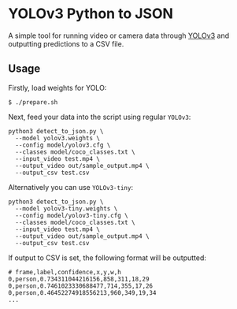 # YOLOv3 Python to JSON

A simple tool for running video or camera data through [YOLOv3](https://pjreddie.com/darknet/yolo/) and outputting predictions to a CSV file.

## Usage

Firstly, load weights for YOLO:

```
$ ./prepare.sh
```

Next, feed your data into the script using regular `YOLOv3`:

```
python3 detect_to_json.py \
  --model yolov3.weights \
  --config model/yolov3.cfg \
  --classes model/coco_classes.txt \
  --input_video test.mp4 \
  --output_video out/sample_output.mp4 \
  --output_csv test.csv
```

Alternatively you can use `YOLOv3-tiny`:

```
python3 detect_to_json.py \
  --model yolov3-tiny.weights \
  --config model/yolov3-tiny.cfg \
  --classes model/coco_classes.txt \
  --input_video test.mp4 \
  --output_video out/sample_output.mp4 \
  --output_csv test.csv
```

If output to CSV is set, the following format will be outputted:

```
# frame,label,confidence,x,y,w,h
0,person,0.734311044216156,858,311,18,29
0,person,0.7461023330688477,714,355,17,26
0,person,0.46452274918556213,960,349,19,34
...
```